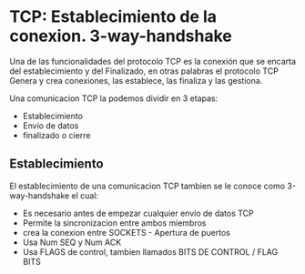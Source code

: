 # TCP:  Establecimiento de la conexion. 3-way-handshake

Una de las funcionalidades del protocolo TCP es la conexión que se encarta del establecimiento y del Finalizado, en otras palabras el protocolo TCP Genera y crea conexiones, las establece, las finaliza y las gestiona. 

Una comunicacion TCP la podemos dividir en 3 etapas:
* Establecimiento
* Envio de datos
* finalizado o cierre

## Establecimiento 

El establecimiento de una comunicacion TCP tambien se le conoce como 3-way-handshake el cual:

* Es necesario antes de empezar cualquier envio de datos TCP
* Permite la sincronizacion entre ambos miembros
* crea la conexion entre SOCKETS - Apertura de puertos
* Usa Num SEQ y Num ACK
* Usa FLAGS de control, tambien llamados BITS DE CONTROL / FLAG BITS